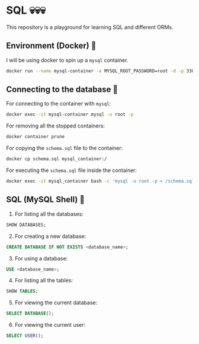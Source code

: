 # SQL 💀💀💀

This repository is a playground for learning SQL and different ORMs.

## Environment (Docker) 🐳

I will be using docker to spin up a `mysql` container.

```bash
docker run --name mysql-container -e MYSQL_ROOT_PASSWORD=root -d -p 3306:3306 mysql:latest
```

## Connecting to the database 🚪

For connecting to the container with `mysql`:

```bash
docker exec -it mysql-container mysql -u root -p
```

For removing all the stopped containers:

```bash
docker container prune
```

For copying the `schema.sql` file to the container:

```bash
docker cp schema.sql mysql_container:/
```

For executing the `schema.sql` file inside the container:

```bash
docker exec -it mysql_container bash -c 'mysql -u root -p < /schema.sql'
```

## SQL (MySQL Shell) 🐚

1. For listing all the databases:

```sql
SHOW DATABASES;
```

2. For creating a new database:

```sql
CREATE DATABASE IF NOT EXISTS <database_name>;
```

3. For using a database:

```sql
USE <database_name>;
```

4. For listing all the tables:

```sql
SHOW TABLES;
```

5. For viewing the current database:

```sql
SELECT DATABASE();
```

6. For viewing the current user:

```sql
SELECT USER();
```
